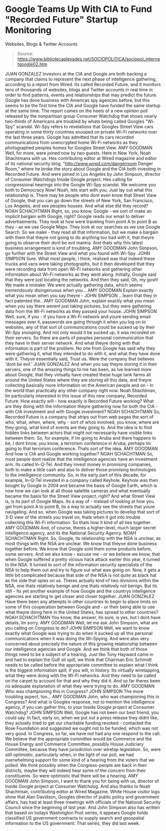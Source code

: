 # Google Teams Up With CIA to Fund "Recorded Future" Startup Monitoring 
Websites, Blogs & Twitter Accounts

> Source: https://www.bibliotecapleyades.net/SOCIOPOLITICA/sociopol_internetgoogle02.htm

JUAN GONZALEZ
Investors at the CIA and Google are
both backing a company that claims to represent the next phase of
intelligence gathering, according to a report from Wired.
Its called Recorded Future, and it monitors
tens of thousands of websites, blogs and Twitter accounts in real time
in order to find patterns, events and relationships that may predict the
future. Google has done business with Americas spy agencies before, but
this seems to be the first time the CIA and Google have funded the same
startup at the same time.
The report comes on the heels of a new opinion poll released by the
nonpartisan group Consumer Watchdog that shows nearly two-thirds of
Americans are troubled by whats being called Googles "Wi-Spy" scandal.
Wi-Spy refers to revelations that Googles Street View cars operating in
some thirty countries snooped on private Wi-Fi networks over the last
three years.
Google has admitted that its cars recorded
communications from unencrypted home Wi-Fi networks as they photographed
peoples homes for Googles Street View.
AMY GOODMAN
Well, for more, were joined now by two
guests. Here in New York, Noah Shachtmans with us. Hes contributing
editor at Wired magazine and editor of its national security blog, "http://www.wired.com/dangerroom
Danger Room," where he broke the story about Google and the CIA both
investing in Recorded Future.
And were joined in Los Angeles by John
Simpson, director of Consumer Watchdogs Inside Google project. Hes
calling for congressional hearings into the Google Wi-Spy scandal.
We welcome you both to Democracy Now! Noah, lets start with you. Just
lay out what this relationship is. There may be people who dont even
know that Street View of Google, that you can go down the streets of New
York, San Francisco, Los Angeles, and see peoples houses.
And what else
did they record?
NOAH SCHACHTMAN
Right, so, you know, Google - we sort of
make an implicit bargain with Google, right? Google reads our email to
deliver advertisements. They look at how were traveling from point A to
point B as they - as we use Google Maps.
They look at our searches as we use Google
Search. So we make - they read all that information, but we make a
bargain with them that theyre not going to do anything too bad with it,
that theyre going to observe their dont be evil mantra.
And thats why this latest business
arrangement is kind of troubling.
AMY GOODMAN
John Simpson, go further with the Street
View and what you found with Wi-Spy.
JOHN SIMPSON
Sure. What most people, I think, realized
was that indeed these trucks and vans were taking photographs, but it
then developed that they were recording data from open Wi-Fi networks
and gathering other information about Wi-Fi networks as they went along.
Initially, Google said that they were just
locating the networks. And then they said, Oh, my gosh! We made a
mistake. We were actually gathering data, which seems
tremendously disingenuous when you...
AMY GOODMAN
Explain exactly what you mean when you say
theyre -
JOHN SIMPSON
...learn that they in fact patented the..
AMY GOODMAN
John, explain exactly what you mean when you
say there werent just taking pictures, but they were gathering data
from the Wi-Fi networks as they passed your house.
JOHN SIMPSON
Well, sure, if you - if you have a Wi-Fi
network and youre sending email messages over it, passwords are going
through it when you log on to websites, any of that sort of
communications could be sucked up by their Wi-Spy snooping.
And not only would it be sucked up, it was
recorded on their servers. So there are parts of peoples personal
communication that they have in their server network. And what theyre
doing with that information is part of the problem. No one from Google
has said why they were gathering it, what they intended to do with it,
and what they have done with it.
Theyve essentially said, Trust us. Were
the company that believes 'dont be evil.'
JUAN GONZALEZ
And when you say theyre storing it in their
servers, one of the amazing things to me has been, as Ive learned more
about Google, that they virtually have created these huge tank farms all
around the United States where they are storing all this data, and
theyre collecting basically more information on the American people and
on - in the world than practically any other company right now.
Noah Shachtman, Im particularly interested in this issue of this new
company, Recorded Future.
How exactly will - how exactly is Recorded
Future working? What are they doing with the information theyre
gathering now for both the CIA - with CIA investment and with Google
investment?
NOAH SCHACHTMAN
So, Recorded Future is a company that strips
out from web pages the sort of who, what, when, where, why - sort of
whos involved, you know, where are they going, what kind of events are
they going to.
And the idea is to find hidden links between
actors that might not necessarily have visible links between them. So,
for example, if Im going to Aruba and there happens to be, I dont
know, you know, a terrorism conference in Aruba, perhaps Im going to
that terrorism conference.
Thats sort of the idea.
AMY GOODMAN
And how is CIA and Google working together?
NOAH SCHACHTMAN
So, most people dont realize that the
intelligence agencies have an investment arm. Its called
In-Q-Tel. And
they invest money in promising companies, both to make a little cash and
also to deliver those promising technologies to the intelligence
community.
So, in the early part of this decade, for
example, In-Q-Tel invested in a company called
Keyhole. Keyhole was then
bought by Google in 2004 and became the basis of Google Earth, which is
now how we can look at all those satellite cameras and what eventually
became the basis for the Street View project, right?
And what Street
View is, is its part of Google Maps.
Its a way of - instead of looking at how
you get from point A to point B, its a way to actually see the streets
that youre navigating. And so, when Google was taking pictures to
develop that sort of 3-D view of the streets you travel on, thats when
it got into trouble collecting this Wi-Fi information.
So thats how it kind of all ties together.
AMY GOODMAN
And, of course, theres a higher-level, much
larger secret intelligence agency, and its the National Security
Agency.
NOAH SCHACHTMAN
Right. So, Google, its relationship with
the NSA is unclear, as most things with the NSA are unclear. We know that
theyve done business together before. We know that Google sold them
some products before, some servers. And we also know - excuse me - or we
believe we know, that when Google suffered a pretty vicious hack attack
earlier this year, it turned to the NSA.
It turned to sort of the information
security specialists of the NSA to help them out and try to figure out
what was going on. Now, it gets a little bit complicated because that
side of the NSA is not quite as black hat as the side that spies on us.
Theres actually kind of two divisions within the NSA, one thats
relatively benign and one thats relatively not benign.
But its still - Its yet another example of
how Google and the countrys intelligence agencies are starting to get
closer and closer together.
JUAN GONZALEZ
Have there been any attempts in other
countries to begin to place limits on some of this cooperation between
Google and - or their being able to use what theyre doing here in the
United States, has spread to other countries?
NOAH SCHACHTMAN
You know, the answer, Im sure, is yes, but
I dont have details, Im sorry.
AMY GOODMAN
Well, let me ask John Simpson, what are you
calling on Congress to do?
JOHN SIMPSON
Well, we want to know exactly what Google
was trying to do when it sucked up all this personal communications when
it was doing the Wi-Spying. And were also very concerned about
precisely the nature of this growing relationship between our
intelligence agencies and Google. And we think that both of those things
need to be a subject of a hearing.
Just like Tony Hayward came in and had to
explain
the Gulf oil spill, we think that Chairman Eric Schmidt needs to
be called before the appropriate committee to explain what I think is
the biggest information spill, if you will, in history. Its virtually
wiretapping, what they were doing with the Wi-Fi networks.
And they need to be called on the carpet to
account for that and why they did it. And so far theres been no
adequate explanation of what they were trying to do.
AMY GOODMAN
Who was championing this in Congress?
JOHN SIMPSON
The more troubling aspect, too...
AMY GOODMAN
John, who was championing this in Congress?
And what is Googles response, not to mention the intelligence agency,
if you can gather this, to your Inside Google project at Consumer
Watchdog?
JOHN SIMPSON
Well, Google has not been our best friend,
you could say. In fact, early on, when we put out a press release they
didnt like, they actually tried to get our charitable funding revoked -
contacted the Rose Foundation and suggested we ought not to be funded,
which was not very good.
In Congress, so far, we have not had any one
respond to the call. We believe that the appropriate committee would be
Commerce and the House Energy and Commerce Committee, possibly House
Judiciary Committee, because they have jurisdiction over wiretap
legislation. So, were still optimistic, particularly when, in the light
of our poll, we had overwhelming support for some kind of a hearing from
the voters that we polled.
We think possibly when the Congress-people
are back in their districts, maybe they will indeed hear some of the
concern from their constituents. So were optimistic that there will be
a hearing.
AMY GOODMAN
John Simpson, I want to thank you for being
with us, director of Inside Google project at Consumer Watchdog. And
also thanks to Noah Shachtman, contributing editor at Wired Magazine.
White House visitor logs show that Alan Davidson, Googles director of
public policy and government affairs, has had at least three meetings
with officials of the National Security Council since the beginning of
last year. And John Simpson also has written that based on todays
Washington Post series, it appears Google holds classified US government
contracts to supply search and geospatial information to the US
government.
That series, they did last week.
